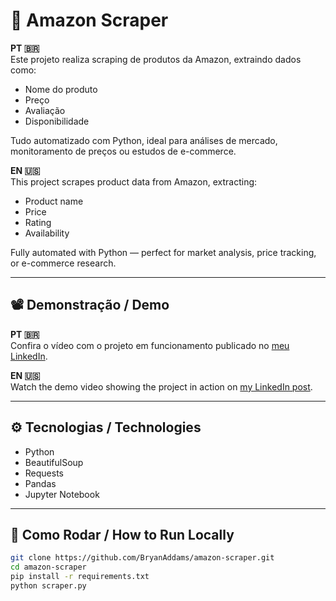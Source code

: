 # 🛒 Amazon Scraper

**PT 🇧🇷**  
Este projeto realiza scraping de produtos da Amazon, extraindo dados como:

- Nome do produto  
- Preço  
- Avaliação  
- Disponibilidade  

Tudo automatizado com Python, ideal para análises de mercado, monitoramento de preços ou estudos de e-commerce.

**EN 🇺🇸**  
This project scrapes product data from Amazon, extracting:

- Product name  
- Price  
- Rating  
- Availability  

Fully automated with Python — perfect for market analysis, price tracking, or e-commerce research.

---

## 📽️ Demonstração / Demo

**PT 🇧🇷**  
Confira o vídeo com o projeto em funcionamento publicado no [meu LinkedIn](https://www.linkedin.com/posts/bryan-lima-175944210_python-webscraping-amazonscraper-activity-7359801155234807808-2uBZ?utm_source=share&utm_medium=member_desktop&rcm=ACoAADWIS-kBMpNw4L8bbcR84UhhWEZimr1Ml3Y).

**EN 🇺🇸**  
Watch the demo video showing the project in action on [my LinkedIn post](https://www.linkedin.com/posts/bryan-lima-175944210_python-webscraping-amazonscraper-activity-7359801155234807808-2uBZ?utm_source=share&utm_medium=member_desktop&rcm=ACoAADWIS-kBMpNw4L8bbcR84UhhWEZimr1Ml3Y).

---

## ⚙️ Tecnologias / Technologies

- Python  
- BeautifulSoup  
- Requests  
- Pandas  
- Jupyter Notebook  

---

## 🚀 Como Rodar / How to Run Locally

```bash
git clone https://github.com/BryanAddams/amazon-scraper.git
cd amazon-scraper
pip install -r requirements.txt
python scraper.py
